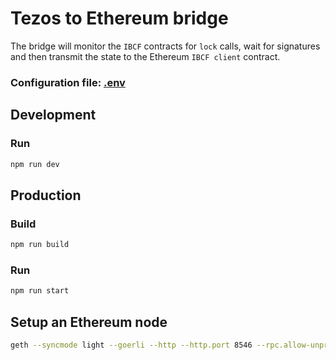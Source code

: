 # Tezos to Ethereum bridge

The bridge will monitor the `IBCF` contracts for `lock` calls, wait for signatures and then transmit the state to the Ethereum `IBCF client` contract.

### **Configuration file: [.env](.env)**

## Development

### Run

```sh
npm run dev
```

## Production

### Build

```sh
npm run build
```

### Run

```sh
npm run start
```

## Setup an Ethereum node

```sh
geth --syncmode light --goerli --http --http.port 8546 --rpc.allow-unprotected-txs
```
